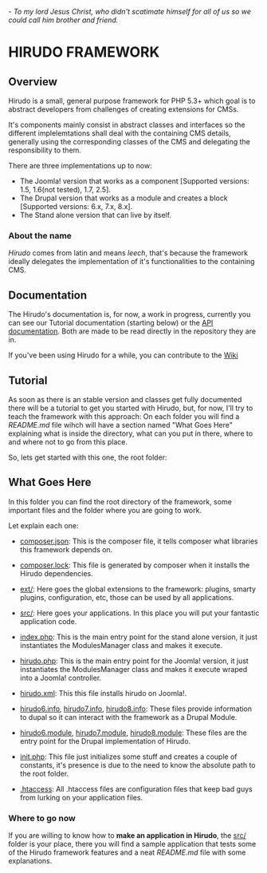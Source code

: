 *\- To my lord Jesus Christ, who didn't scatimate himself for all of us so we could call him brother and friend.*

HIRUDO FRAMEWORK
================

Overview
--------

Hirudo is a small, general purpose framework for PHP 5.3+ which goal is to abstract 
developers from challenges of creating extensions for CMSs.

It's components mainly consist in abstract classes and interfaces so the different
implelemtations shall deal with the containing CMS details, generally using the
corresponding classes of the CMS and delegating the responsibility to them.

There are three implementations up to now:

* The Joomla! version that works as a component [Supported versions: 1.5, 1.6(not tested), 1.7, 2.5].
* The Drupal version that works as a module and creates a block [Supported versions: 6.x, 7.x, 8.x].
* The Stand alone version that can live by itself.

### About the name

*Hirudo* comes from latin and means *leech*, that's because the framework ideally
delegates the implementation of it's functionalities to the containing CMS.

Documentation
-------------

The Hirudo's documentation is, for now, a work in progress, currently you can see our
Tutorial documentation (starting below) or the [API documentation](https://github.com/JeyDotC/Hirudo-docs).
Both are made to be read directly in the repository they are in.

If you've been using Hirudo for a while, you can contribute to the [Wiki](https://github.com/JeyDotC/Hirudo/wiki)

Tutorial
--------

As soon as there is an stable version and classes get fully documented there will be a 
tutorial to get you started with Hirudo, but, for now, I'll try to teach the 
framework with this approach: On each folder you will find a *README.md* file wihch will have
a section named "What Goes Here" explaining what is inside the directory, what
can you put in there, where to and where not to go from this place.

So, lets get started with this one, the root folder:

What Goes Here
--------------

In this folder you can find the root directory of the framework, some important
files and the folder where you are going to work. 

Let explain each one:

* [composer.json](http://github.com/JeyDotC/Hirudo/tree/master/composer.json): This is the composer file, it tells composer what libraries this framework depends on.

* [composer.lock](http://github.com/JeyDotC/Hirudo/tree/master/composer.lock): This file is generated by composer when it installs the Hirudo dependencies.

* [ext/](http://github.com/JeyDotC/Hirudo/tree/master/ext): Here goes the global extensions to the framework: plugins, smarty plugins, configuration, etc, those can be used by all applications.

* [src/](http://github.com/JeyDotC/Hirudo/tree/master/src): Here goes your applications. In this place you will put your fantastic 
application code.

* [index.php](http://github.com/JeyDotC/Hirudo/blob/master/index.php): This is the main entry point for the stand alone version, it just instantiates
the ModulesManager class and makes it execute.

* [hirudo.php](http://github.com/JeyDotC/Hirudo/blob/master/hirudo.php): This is the main entry point for the Joomla! version, it just instantiates the ModulesManager class and makes it execute wraped into a Joomla! controller.
* [hirudo.xml](http://github.com/JeyDotC/Hirudo/blob/master/hirudo.xml): This this file installs hirudo on Joomla!.

* [hirudo6.info](http://github.com/JeyDotC/Hirudo/blob/master/hirudo6.info),
[hirudo7.info](http://github.com/JeyDotC/Hirudo/blob/master/hirudo7.info),
[hirudo8.info](http://github.com/JeyDotC/Hirudo/blob/master/hirudo8.info): These files provide information to dupal so it can interact with the framework as a Drupal Module.

* [hirudo6.module](http://github.com/JeyDotC/Hirudo/blob/master/hirudo6.module),
[hirudo7.module](http://github.com/JeyDotC/Hirudo/blob/master/hirudo7.module),
[hirudo8.module](http://github.com/JeyDotC/Hirudo/blob/master/hirudo8.module): These files are the entry point for the Drupal implementation of Hirudo.

* [init.php](http://github.com/JeyDotC/Hirudo/blob/master/init.php): This file just initializes some stuff and creates a couple of constants, it's presence
is due to the need to know the absolute path to the root folder.

* [.htaccess](http://github.com/JeyDotC/Hirudo/blob/master/.htaccess): All .htaccess files are configuration files that keep bad guys from lurking on your application files.

### Where to go now

If you are willing to know how to **make an application in Hirudo**, the [src/](http://github.com/JeyDotC/Hirudo/tree/master/src) folder
is your place, there you will find a sample application that tests some of the
Hirudo framework features and a neat *README.md* file with some explanations.